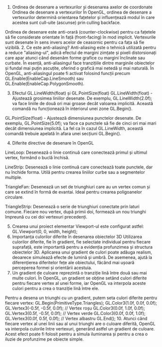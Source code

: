 1. Ordinea de desenare a vertexurilor și desenarea axelor de coordonate
Ordinea de desenare a vertexurilor
În OpenGL, ordinea de desenare a vertexurilor determină orientarea fațetelor și influențează modul în care acestea sunt cull-uite (ascunse) prin culling backface.

Ordinea de desenare este anti-orară (counter-clockwise) pentru ca fațetele să fie considerate orientate în față (front-facing) în mod implicit. Vertexurile sunt desenate în sens invers acelor de ceasornic pentru ca fața să fie vizibilă.
2. Ce este anti-aliasing?
Anti-aliasing este o tehnică utilizată pentru a reduce "aliasing-ul", adică efectul de margini zimțate și pixeli distorsionați care apar atunci când desenăm forme grafice cu margini înclinate sau curbate. În esență, anti-aliasingul face tranzițiile dintre marginile obiectelor și fundal mai puțin ascuțite, oferind o grafică mai netedă și mai naturală. În OpenGL, anti-aliasingul poate fi activat folosind funcții precum GL.Enable(EnableCap.LineSmooth) sau GL.Enable(EnableCap.PolygonSmooth).

3. Efectul GL.LineWidth(float) și GL.PointSize(float)
GL.LineWidth(float) - Ajustează grosimea liniilor desenate. De exemplu, GL.LineWidth(2.0f); va face liniile de două ori mai groase decât valoarea implicită. Această comandă nu funcționează în interiorul unei zone GL.Begin().

GL.PointSize(float) - Ajustează dimensiunea punctelor desenate. De exemplu, GL.PointSize(5.0f); va face ca punctele să fie de cinci ori mai mari decât dimensiunea implicită. La fel ca în cazul GL.LineWidth, această comandă trebuie apelată în afara unei secțiuni GL.Begin().

4. Diferite directive de desenare în OpenGL 

LineLoop: Desenează o linie continuă care conectează primul și ultimul vertex, formând o buclă închisă.

LineStrip: Desenează o linie continuă care conectează toate punctele, dar nu închide forma. Utilă pentru crearea liniilor curbe sau a segmentelor multiple.

TriangleFan: Desenează un set de triunghiuri care au un vertex comun și care se extind în formă de evantai. Ideal pentru crearea poligoanelor circulare.

TriangleStrip: Desenează o serie de triunghiuri conectate prin laturi comune. Fiecare nou vertex, după primii doi, formează un nou triunghi împreună cu cei doi vertexuri precedenți.

5. Crearea unui proiect elementar
Viewport-ul este configurat astfel:
GL.Viewport(0, 0, width, height);
6. Importanța culorilor diferite în desenarea obiectelor 3D
Utilizarea culorilor diferite, fie în gradient, fie selectate individual pentru fiecare suprafață, este importantă pentru a evidenția profunzimea și structura obiectelor 3D. Aplicarea unui gradient de culori poate adăuga realism, deoarece simulează efecte de lumină și umbră. De asemenea, ajută la diferențierea diferitelor fețe ale obiectului, făcând mai ușoară perceperea formei și orientării acestuia.
7. Un gradient de culoare reprezintă o tranziție lină între două sau mai multe culori. În OpenGL, un gradient se obține setând culori diferite pentru fiecare vertex al unei forme, iar OpenGL va interpola aceste culori pentru a crea o tranziție lină între ele.

Pentru a desena un triunghi cu un gradient, putem seta culori diferite pentru fiecare vertex:
GL.Begin(PrimitiveType.Triangles);
GL.Color3(1.0f, 0.0f, 0.0f); GL.Vertex3(-0.5f, -0.5f, 0.0f); // Vertex roșu
GL.Color3(0.0f, 1.0f, 0.0f); GL.Vertex3(0.5f, -0.5f, 0.0f);  // Vertex verde
GL.Color3(0.0f, 0.0f, 1.0f); GL.Vertex3(0.0f, 0.5f, 0.0f);   // Vertex albastru
GL.End();
10. Atunci când fiecare vertex al unei linii sau al unui triunghi are o culoare diferită, OpenGL va interpola culorile între vertexuri, generând astfel un gradient de culoare. Acest efect poate fi folosit pentru a simula iluminarea și pentru a crea o iluzie de profunzime pe obiecte simple.